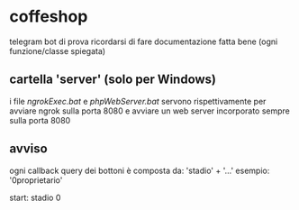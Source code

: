 # coffeshop

telegram bot di prova
ricordarsi di fare documentazione fatta bene (ogni funzione/classe spiegata)

## cartella 'server' (solo per Windows)

i file *ngrokExec.bat* e *phpWebServer.bat* servono rispettivamente per avviare ngrok sulla porta 8080 e avviare un web server incorporato sempre sulla porta 8080

## avviso

ogni callback query dei bottoni è composta da: 'stadio' + '...' esempio: '0proprietario'

start: stadio 0
